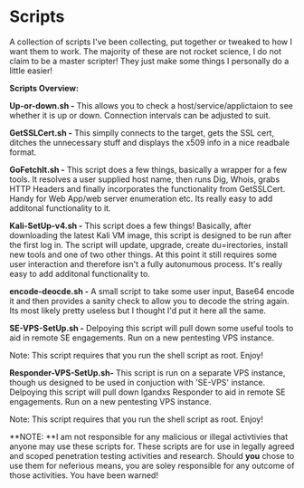 # Scripts 

A collection of scripts I've been collecting, put together or tweaked to how I want them to work. The majority of these are not rocket science, I do not claim to be a master scripter! They just make some things I personally do a little easier!

**Scripts Overview:**

**Up-or-down.sh -** This allows you to check a host/service/applictaion to see whether it is up or down. Connection intervals can be adjusted to suit.

**GetSSLCert.sh -** This simplly connects to the target, gets the SSL cert, ditches the unnecessary stuff and displays the x509 info in a nice readbale format.

**GoFetchIt.sh -** This script does a few things, basically a wrapper for a few tools. It resolves a user supplied host name, then runs Dig, Whois, grabs HTTP Headers and finally incorporates the functionality from GetSSLCert. Handy for Web App/web server enumeration etc. Its really easy to add additonal functionality to it. 

**Kali-SetUp-v4.sh -** This script does a few things! Basically, after downloading the latest Kali VM image, this script is designed to be run after the first log in. The script will update, upgrade, create du=irectories, install new tools and one of two other things. At this point it still requires some user interaction and therefore isn't a fully autonumous process. It's really easy to add additonal functionality to.

**encode-deocde.sh -** A small script to take some user input, Base64 encode it and then provides a sanity check to allow you to decode the string again. Its most likely pretty useless but I thought I'd put it here all the same.


**SE-VPS-SetUp.sh -**
Delpoying this script will pull down some useful tools to aid in remote SE engagements. Run on a new pentesting VPS instance.

Note: This script requires that you run the shell script as root. Enjoy!

**Responder-VPS-SetUp.sh-**
This script is run on a separate VPS instance, though us designed to be used in conjuction with 'SE-VPS' instance. Delpoying this script will pull down lgandxs Responder to aid in remote SE engagements. Run on a new pentesting VPS instance.

Note: This script requires that you run the shell script as root. Enjoy!


**NOTE: **I am not responsible for any malicious or illegal activtivies that anyone may use these scripts for. These scripts are for use in legally agreed and scoped penetration testing activities and research. Should **you** chose to use them for neferious means, you are soley responsible for any outcome of those activities. You have been warned!
